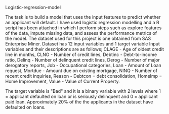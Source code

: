 Logistic-regression-model

The task is to build a model that uses the input features to predict whether an applicant will default.
I have used logistic regression modelling and a R script has been attached in which I perform steps such as explore features of the 
data, impute missing data, and assess the performance metrics of the model. 
The dataset used for this project is one obtained from SAS Enterprise Miner. Dataset has 12 input variables and 1 target variable
Input variables and their descriptions are as follows;
CLAGE - Age of oldest credit line in months,
CLNO - Number of credit lines,
Debtinc - Debt-to-income ratio,
Delinq  - Number of delinquent credit lines,
Derog   - Number of major derogatory reports,
Job     - Occupational categories,
Loan    - Amount of Loan request,
Mortdue - Amount due on existing mortgage,
NINQ    - Number of recent credit inquiries,
Reason  - Debtcon = debt consolidation, HomeImp = Home Improvement,
Value   - Value of Current Property.

The target variable is "Bad" and it is a binary variable with 2 levels where 1 = applicant defaulted on loan or is seriously delinquent and 0 = applicant paid loan. Approximately 20% of the the applicants in the dataset have defaulted on loans. 
